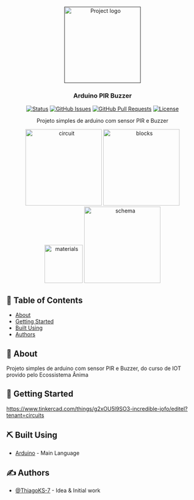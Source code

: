 <p align="center">
  <a href="" rel="noopener">
 <img width=200px height=200px src="https://user-images.githubusercontent.com/83460816/189487067-70b65b05-d68a-47e3-80e3-a3b5c2294de0.PNG" alt="Project logo"></a>
</p>

<h3 align="center">Arduino PIR Buzzer</h3>

<div align="center">

[![Status](https://img.shields.io/badge/status-active-success.svg)]()
[![GitHub Issues](https://img.shields.io/github/issues/ThiagoKS-7/Projeto-buzzer-pir.svg)](https://github.com/ThiagoKS-7/Projeto-buzzer-pir/issues)
[![GitHub Pull Requests](https://img.shields.io/github/issues-pr/ThiagoKS-7/Projeto-buzzer-pir.svg)](https://github.com/ThiagoKS-7/Projeto-buzzer-pir/pulls)
[![License](https://img.shields.io/badge/license-MIT-blue.svg)](/LICENSE)

</div>

<p align="center"> Projeto simples de arduino com sensor PIR e Buzzer
    <br> 
</p>
<div align="center">
 <img  height=200px src="https://user-images.githubusercontent.com/83460816/189487067-70b65b05-d68a-47e3-80e3-a3b5c2294de0.PNG" alt="circuit">
 <img  height=200px src="https://user-images.githubusercontent.com/83460816/189487222-46a59a2e-3efe-4ae9-878b-ed857ef053e3.PNG" alt="blocks">
 <img  height=100px src="https://user-images.githubusercontent.com/83460816/189487258-dd7c47cc-1aec-49ec-8670-6e13994eb5f3.PNG" alt="materials">
 <img  height=200px src="https://user-images.githubusercontent.com/83460816/189487287-84b6449b-e505-49cb-8871-9c24aa46aaa4.PNG" alt="schema">
</div>
 
## 📝 Table of Contents

- [About](#about)
- [Getting Started](#getting_started)
- [Built Using](#built_using)
- [Authors](#authors)

## 🧐 About <a name = "about"></a>

Projeto simples de arduino com sensor PIR e Buzzer, do curso de IOT provido pelo Ecossistema Ânima

## 🏁 Getting Started <a name = "getting_started"></a>

https://www.tinkercad.com/things/g2xOU5l9SO3-incredible-jofo/editel?tenant=circuits

## ⛏️ Built Using <a name = "built_using"></a>

- [Arduino](https://www.arduino.cc) - Main Language

## ✍️ Authors <a name = "authors"></a>

- [@ThiagoKS-7](https://github.com/ThiagoKS-7/) - Idea & Initial work

